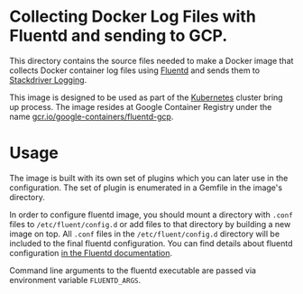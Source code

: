 # Collecting Docker Log Files with Fluentd and sending to GCP.

This directory contains the source files needed to make a Docker image
that collects Docker container log files using [Fluentd][fluentd]
and sends them to [Stackdriver Logging][stackdriverLogging].

This image is designed to be used as part of the [Kubernetes][kubernetes]
cluster bring up process. The image resides at Google Container Registry under the name
[gcr.io/google-containers/fluentd-gcp][image].

# Usage

The image is built with its own set of plugins which you can later use
in the configuration. The set of plugin is enumerated in a Gemfile in the
image's directory.

In order to configure fluentd image, you should mount a directory with `.conf`
files to `/etc/fluent/config.d` or add files to that directory by building
a new image on top. All `.conf` files in the `/etc/fluent/config.d` directory
will be included to the final fluentd configuration. You can find details about
fluentd configuration [in the Fluentd documentation][fluentdDocs].

Command line arguments to the fluentd executable are passed via environment
variable `FLUENTD_ARGS`.

[fluentd]: http://www.fluentd.org
[kubernetes]: https://github.com/kubernetes/kubernetes
[stackdriverLogging]: https://cloud.google.com/logging
[image]: https://gcr.io/google-containers/fluentd-gcp
[fluentdDocs]: http://docs.fluentd.org/articles/config-file
